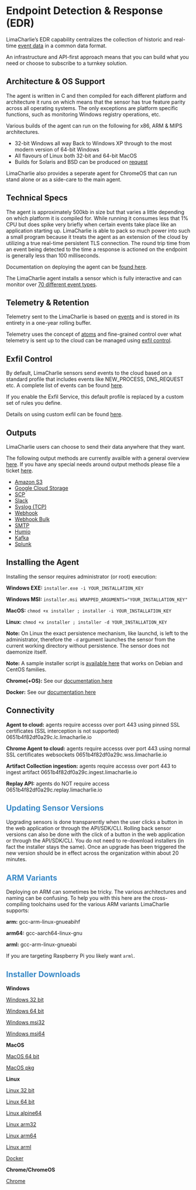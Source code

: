 # Endpoint Detection & Response (EDR)

LimaCharlie’s EDR capability centralizes the collection of historic and real-time [event data](./events.md) in a common data format.

An infrastructure and API-first approach means that you can build what you need or choose to subscribe to a turnkey solution.

## Architecture & OS Support

The agent is written in C and then compiled for each different platform and architecture it runs on which means that the sensor has true feature parity across all operating systems. The only exceptions are platform specific functions, such as monitoring Windows registry operations, etc. 

Various builds of the agent can run on the following for x86, ARM & MIPS architectures.

 * 32-bit Windows all way Back to Windows XP through to the most modern version of 64-bit Windows
 * All flavours of Linux both 32-bit and 64-bit 
 MacOS
 * Builds for Solaris and BSD can be produced on [request](https://limacharlie.io/user-ticket)
 
 LimaCharlie also provides a seperate agent for ChromeOS that can run stand alone or as a side-care to the main agent.

## Technical Specs

The agent is approximately 500kb in size but that varies a little depending on which platform it is compiled for. While running it consumes less that 1% CPU but does spike very briefly when certain events take place like an application starting up. LimaCharlie is able to pack so much power into such a small program because it treats the agent as an extension of the cloud by utilizing a true real-time persistent TLS connection. The round trip time from an event being detected to the time a response is actioned on the endpoint is generally less than 100 milliseconds.

Documentation on deploying the agent can be [found here](./deploy_sensor.md).

The LimaCharlie agent installs a sensor which is fully interactive and can monitor over [70 different event types](./events.md).

## Telemetry & Retention
 
Telemetry sent to the LimaCharlie is based on [events](./events.md) and is stored in its entirety in a one-year rolling buffer.

Telemetry uses the concept of [atoms](./events.md#atoms) and fine-grained control over what telemetry is sent up to the cloud can be managed using [exfil control](#exfil-control).

## Exfil Control

By default, LimaCharlie sensors send events to the cloud based on a standard profile that includes events like NEW_PROCESS, DNS_REQUEST etc. A complete list of events can be found [here](./events.md).

If you enable the Exfil Service, this default profile is replaced by a custom set of rules you define.

Details on using custom exfil can be found [here](./exfil.md).

## Outputs

LimaCharlie users can choose to send their data anywhere that they want. 

The following output methods are currently availble with a general overview [here](./outputs.md). If you have any special needs around output methods please file a ticket [here](https://limacharlie.io/user-ticket).

* [Amazon S3](./outputs.md#amazon-s3)
* [Google Cloud Storage](./outputs.md#google-cloud-storage)
* [SCP](./outputs.md#scp)
* [Slack](./outputs.md#slack)
* [Syslog (TCP)](./outputs.md#syslog-tcp)
* [Webhook](./outputs.md#webhook)
* [Webhook Bulk](./outputs.md#webhook-bulk)
* [SMTP](./outputs.md#smtp)
* [Humio](./outputs.md#humio)
* [Kafka](./outputs.md#kafka)
* [Splunk](./outputs.md#splunk)

## Installing the Agent

Installing the sensor requires administrator (or root) execution:

**Windows EXE:** ```installer.exe -i YOUR_INSTALLATION_KEY```

**Windows MSI:** ```installer.msi WRAPPED_ARGUMENTS="YOUR_INSTALLATION_KEY"```

**MacOS:** ```chmod +x installer ; installer -i YOUR_INSTALLATION_KEY```

**Linux:** ```chmod +x installer ; installer -d YOUR_INSTALLATION_KEY```

**Note:** On Linux the exact persistence mechanism, like launchd, is left to the administrator, therefore the ```-d``` argument launches the sensor from the current working directory without persistence. The sensor does not daemonize itself.

**Note:** A sample installer script is [available here](https://github.com/refractionPOINT/lce_doc/blob/master/docs/lc_linux_installer.sh) that works on Debian and CentOS families.

**Chrome(+OS):** See our [documentation here]()


**Docker:** See our [documentation here]()

## Connectivity

**Agent to cloud:** agents require accesss over port 443 using pinned SSL certificates (SSL interception is not supported)
0651b4f82df0a29c.lc.limacharlie.io

**Chrome Agent to cloud:** agents require accesss over port 443 using normal SSL certificates websockets
0651b4f82df0a29c.wss.limacharlie.io

**Artifact Collection ingestion:** agents require accesss over port 443 to ingest artifact
0651b4f82df0a29c.ingest.limacharlie.io

**Replay API:** agents do NOT require access
0651b4f82df0a29c.replay.limacharlie.io

## <span style="color:#3889c7">Updating Sensor Versions</span>

Upgrading sensors is done transparently when the user clicks a button in the web application or through the API/SDK/CLI. Rolling back sensor versions can also be done with the click of a button in the web application or through the API/SDK/CLI. You do not need to re-download installers (in fact the installer stays the same). Once an upgrade has been triggered the new version should be in effect across the organization within about 20 minutes.

## <span style="color:#3889c7">ARM Variants</span>

Deploying on ARM can sometimes be tricky. The various architectures and naming can be confusing. To help you with this
here are the cross-compiling toolchains used for the various ARM variants LimaCharlie supports:

**arm:** gcc-arm-linux-gnueabihf

**arm64:** gcc-aarch64-linux-gnu

**arml:** gcc-arm-linux-gnueabi

If you are targeting Raspberry Pi you likely want `arml`.

## <span style="color:#3889c7">Installer Downloads</span>

**Windows**

[Windows 32 bit](https://app.limacharlie.io/get/windows/32)

[Windows 64 bit](https://app.limacharlie.io/get/windows/64)

[Windows msi32](https://app.limacharlie.io/get/windows/msi32)

[Windows msi64](https://app.limacharlie.io/get/windows/msi64)

**MacOS**

[MacOS 64 bit](https://app.limacharlie.io/get/mac/64)

[MacOS pkg](https://app.limacharlie.io/get/mac/pkg)

**Linux**

[Linux 32 bit](https://app.limacharlie.io/get/linux/32)

[Linux 64 bit](https://app.limacharlie.io/get/linux/64)

[Linux alpine64](https://app.limacharlie.io/get/linux/alpine64)

[Linux arm32](https://app.limacharlie.io/get/linux/arm32)

[Linux arm64](https://app.limacharlie.io/get/linux/arm64)

[Linux arml](https://app.limacharlie.io/get/linux/arml)

[Docker](https://hub.docker.com/r/refractionpoint/limacharlie_sensor)

**Chrome/ChromeOS** 

[Chrome](https://app.limacharlie.io/get/chrome/)
